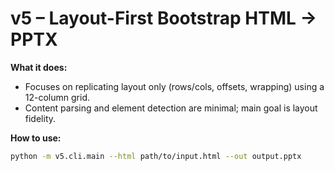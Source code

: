 # v5 – Layout-First Bootstrap HTML → PPTX

**What it does:**  
- Focuses on replicating layout only (rows/cols, offsets, wrapping) using a 12-column grid.
- Content parsing and element detection are minimal; main goal is layout fidelity.

**How to use:**
```bash
python -m v5.cli.main --html path/to/input.html --out output.pptx
```